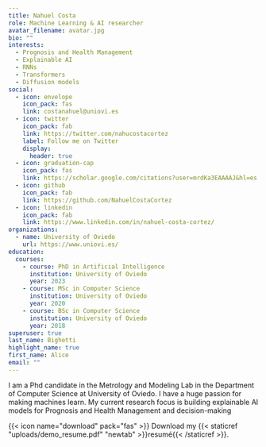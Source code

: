 ```yaml
---
title: Nahuel Costa
role: Machine Learning & AI researcher
avatar_filename: avatar.jpg
bio: ""
interests:
  - Prognosis and Health Management
  - Explainable AI
  - RNNs
  - Transformers
  - Diffusion models
social:
  - icon: envelope
    icon_pack: fas
    link: costanahuel@uniovi.es
  - icon: twitter
    icon_pack: fab
    link: https://twitter.com/nahucostacortez
    label: Follow me on Twitter
    display:
      header: true
  - icon: graduation-cap
    icon_pack: fas
    link: https://scholar.google.com/citations?user=mrdKa3EAAAAJ&hl=es
  - icon: github
    icon_pack: fab
    link: https://github.com/NahuelCostaCortez
  - icon: linkedin
    icon_pack: fab
    link: https://www.linkedin.com/in/nahuel-costa-cortez/
organizations:
  - name: University of Oviedo
    url: https://www.uniovi.es/
education:
  courses:
    - course: PhD in Artificial Intelligence
      institution: University of Oviedo
      year: 2023
    - course: MSc in Computer Science
      institution: University of Oviedo
      year: 2020
    - course: BSc in Computer Science
      institution: University of Oviedo
      year: 2018
superuser: true
last_name: Bighetti
highlight_name: true
first_name: Alice
email: ""
---
```

I am a Phd candidate in the Metrology and Modeling Lab in the Department of Computer Science at University of Oviedo. I have a huge passion for making machines learn. My current research focus is building explainable AI models for Prognosis and Health Management and decision-making

{{< icon name="download" pack="fas" >}} Download my {{< staticref "uploads/demo_resume.pdf" "newtab" >}}resumé{{< /staticref >}}.
